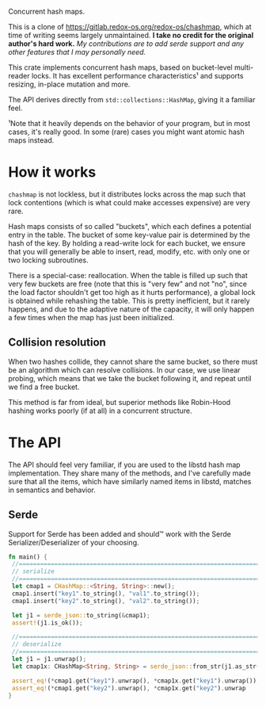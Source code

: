 Concurrent hash maps.

This is a clone of https://gitlab.redox-os.org/redox-os/chashmap, which at time of writing seems largely unmaintained. 
<b>I take no credit for the original author's hard work.</b> <i>My contributions are to add serde support and any other features 
that I may personally need.</i>

This crate implements concurrent hash maps, based on bucket-level multi-reader locks. It has
excellent performance characteristics¹ and supports resizing, in-place mutation and more.

The API derives directly from `std::collections::HashMap`, giving it a familiar feel.

¹Note that it heavily depends on the behavior of your program, but in most cases, it's really
 good. In some (rare) cases you might want atomic hash maps instead.

# How it works

`chashmap` is not lockless, but it distributes locks across the map such that lock contentions
(which is what could make accesses expensive) are very rare.

Hash maps consists of so called "buckets", which each defines a potential entry in the table.
The bucket of some key-value pair is determined by the hash of the key. By holding a read-write
lock for each bucket, we ensure that you will generally be able to insert, read, modify, etc.
with only one or two locking subroutines.

There is a special-case: reallocation. When the table is filled up such that very few buckets
are free (note that this is "very few" and not "no", since the load factor shouldn't get too
high as it hurts performance), a global lock is obtained while rehashing the table. This is
pretty inefficient, but it rarely happens, and due to the adaptive nature of the capacity, it
will only happen a few times when the map has just been initialized.

## Collision resolution

When two hashes collide, they cannot share the same bucket, so there must be an algorithm which
can resolve collisions. In our case, we use linear probing, which means that we take the bucket
following it, and repeat until we find a free bucket.

This method is far from ideal, but superior methods like Robin-Hood hashing works poorly (if at
all) in a concurrent structure.

# The API

The API should feel very familiar, if you are used to the libstd hash map implementation. They
share many of the methods, and I've carefully made sure that all the items, which have similarly
named items in libstd, matches in semantics and behavior.

## Serde

Support for Serde has been added and should&trade; work with the Serde Serializer/Deserializer of your choosing.
```rust
fn main() {
 //================================================================================
 // serialize
 //================================================================================
 let cmap1 = CHashMap::<String, String>::new();
 cmap1.insert("key1".to_string(), "val1".to_string());
 cmap1.insert("key2".to_string(), "val2".to_string());

 let j1 = serde_json::to_string(&cmap1);
 assert!(j1.is_ok());

 //================================================================================
 // deserialize
 //================================================================================
 let j1 = j1.unwrap();
 let cmap1x: CHashMap<String, String> = serde_json::from_str(j1.as_str()).unwrap();

 assert_eq!(*cmap1.get("key1").unwrap(), *cmap1x.get("key1").unwrap());
 assert_eq!(*cmap1.get("key2").unwrap(), *cmap1x.get("key2").unwrap
}
```